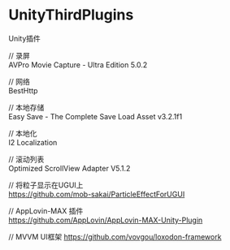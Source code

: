 # UnityThirdPlugins
Unity插件

// 录屏  
AVPro Movie Capture - Ultra Edition 5.0.2

// 网络  
BestHttp

// 本地存储  
Easy Save - The Complete Save Load Asset v3.2.1f1

// 本地化  
I2 Localization

// 滚动列表  
Optimized ScrollView Adapter V5.1.2

// 将粒子显示在UGUI上  
https://github.com/mob-sakai/ParticleEffectForUGUI

// AppLovin-MAX 插件  
https://github.com/AppLovin/AppLovin-MAX-Unity-Plugin

// MVVM UI框架
https://github.com/vovgou/loxodon-framework
